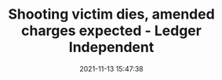 ---
"title": "Shooting victim dies, amended charges expected - Ledger Independent"
"date": "2021-11-13 15:47:38"
"feed_name": "GOOGLENEWSINDUSTRIAL"
"feed_website": "https://news.google.com/search?q=industrial%2Bincident&hl=en-US&gl=US&ceid=US:en"
"feed_rss": "https://news.google.com/rss/search?q=industrial%2Bincident&hl=en-US&gl=US&ceid=US:en"
"link": "https://maysville-online.com/top-stories/194590/shooting-victim-dies-amended-charges-expected"
"source": "{'href': 'https://maysville-online.com', 'title': 'Ledger Independent'}"
"file": "_posts/2021-1-1-90d192609939b469f8edad7d9d594e14a1341bbe.md"
"accident": "1"
"drilling": "1"
"dead": "1"
"injured": "0"
"arrested": "0"
"place": "unknown place"
"where": "unknown site"
"causes": "unknown"
"place_uri": "unknown place"
---